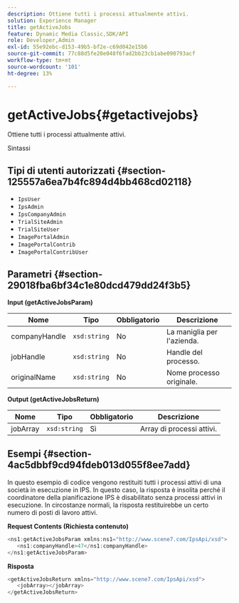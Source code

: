 ```yaml
---
description: Ottiene tutti i processi attualmente attivi.
solution: Experience Manager
title: getActiveJobs
feature: Dynamic Media Classic,SDK/API
role: Developer,Admin
exl-id: 55e92ebc-d153-49b5-bf2e-c69d042e15b6
source-git-commit: 77c88d5fe20e048f6fad2bb23cb1abe090793acf
workflow-type: tm+mt
source-wordcount: '101'
ht-degree: 13%

---
```


# getActiveJobs{#getactivejobs}

Ottiene tutti i processi attualmente attivi.

Sintassi

## Tipi di utenti autorizzati {#section-125557a6ea7b4fc894d4bb468cd02118}

* `IpsUser`
* `IpsAdmin`
* `IpsCompanyAdmin`
* `TrialSiteAdmin`
* `TrialSiteUser`
* `ImagePortalAdmin`
* `ImagePortalContrib`
* `ImagePortalContribUser`

## Parametri {#section-29018fba6bf34c1e80dcd479dd24f3b5}

**Input (getActiveJobsParam)**

| Nome | Tipo | Obbligatorio | Descrizione |
|---|---|---|---|
| companyHandle | `xsd:string` | No | La maniglia per l&#39;azienda. |
| jobHandle | `xsd:string` | No | Handle del processo. |
| originalName | `xsd:string` | No | Nome processo originale. |

**Output (getActiveJobsReturn)**

| Nome | Tipo | Obbligatorio | Descrizione |
|---|---|---|---|
| jobArray | `xsd:string` | Sì | Array di processi attivi. |

## Esempi {#section-4ac5dbbf9cd94fdeb013d055f8ee7add}

In questo esempio di codice vengono restituiti tutti i processi attivi di una società in esecuzione in IPS. In questo caso, la risposta è insolita perché il coordinatore della pianificazione IPS è disabilitato senza processi attivi in esecuzione. In circostanze normali, la risposta restituirebbe un certo numero di posti di lavoro attivi.

**Request Contents (Richiesta contenuto)**

```java
<ns1:getActiveJobsParam xmlns:ns1="http://www.scene7.com/IpsApi/xsd">
   <ns1:companyHandle>47</ns1:companyHandle>
</ns1:getActiveJobsParam>
```

**Risposta**

```java
<getActiveJobsReturn xmlns="http://www.scene7.com/IpsApi/xsd">
   <jobArray></jobArray>
</getActiveJobsReturn>
```
